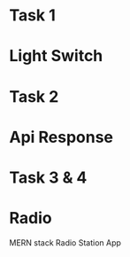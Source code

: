 # Task 1
# Light Switch


# Task 2
# Api Response


# Task 3 & 4
# Radio
MERN stack Radio Station App
